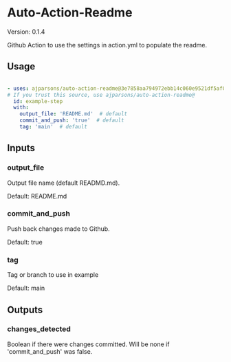 # Auto-Action-Readme

Version: 0.1.4



Github Action to use the settings in action.yml to populate the readme.

## Usage

```yaml

- uses: ajparsons/auto-action-readme@3e7858aa794972ebb14c060e9521df5af0f76704
# If you trust this source, use ajparsons/auto-action-readme@
  id: example-step 
  with:
    output_file: 'README.md'  # default
    commit_and_push: 'true'  # default
    tag: 'main'  # default

```


## Inputs

### output_file



Output file name (default READMD.md).

Default: README.md


### commit_and_push



Push back changes made to Github.

Default: true


### tag



Tag or branch to use in example

Default: main




## Outputs

### changes_detected

Boolean if there were changes committed. Will be none if 'commit_and_push' was false.


